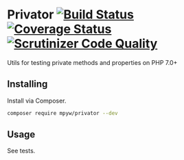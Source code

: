 # Privator [![Build Status](https://travis-ci.com/mpyw/privator.svg?branch=master)](https://travis-ci.com/mpyw/privator) [![Coverage Status](https://coveralls.io/repos/github/mpyw/privator/badge.svg?branch=master)](https://coveralls.io/github/mpyw/privator?branch=master) [![Scrutinizer Code Quality](https://scrutinizer-ci.com/g/mpyw/privator/badges/quality-score.png?b=master)](https://scrutinizer-ci.com/g/mpyw/privator/?branch=master)

Utils for testing private methods and properties on PHP 7.0+

## Installing

Install via Composer.

```sh
composer require mpyw/privator --dev
```

## Usage

See tests.
